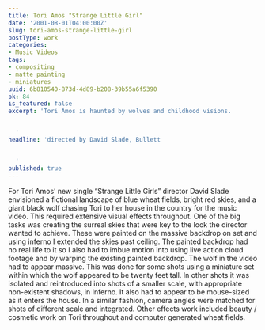 ```yaml
---
title: Tori Amos "Strange Little Girl"
date: '2001-08-01T04:00:00Z'
slug: tori-amos-strange-little-girl
postType: work
categories:
- Music Videos
tags:
- compositing
- matte painting
- miniatures
uuid: 6b810540-873d-4d89-b208-39b55a6f5390
pk: 84
is_featured: false
excerpt: 'Tori Amos is haunted by wolves and childhood visions.


  '
headline: 'directed by David Slade, Bullett


  '
published: true
---
```

For Tori Amos’ new single “Strange Little Girls” director David Slade
envisioned a fictional landscape of blue wheat fields, bright red skies, and a
giant black wolf chasing Tori to her house in the country for the music video.
This required extensive visual effects throughout. One of the big tasks was
creating the surreal skies that were key to the look the director wanted to
achieve. These were painted on the massive backdrop on set and using inferno I
extended the skies past ceiling. The painted backdrop had no real life to it
so I also had to imbue motion into using live action cloud footage and by
warping the existing painted backdrop. The wolf in the video had to appear
massive. This was done for some shots using a miniature set within which the
wolf appeared to be twenty feet tall. In other shots it was isolated and
reintroduced into shots of a smaller scale, with appropriate non-existent
shadows, in Inferno. It also had to appear to be mouse-sized as it enters the
house. In a similar fashion, camera angles were matched for shots of different
scale and integrated. Other effects work included beauty / cosmetic work on
Tori throughout and computer generated wheat fields.


